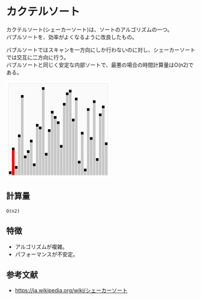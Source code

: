 # カクテルソート

カクテルソート(シェーカーソート)は、ソートのアルゴリズムの一つ。  
バブルソートを、効率がよくなるように改良したもの。  

バブルソートではスキャンを一方向にしか行わないのに対し、シェーカーソートでは交互に二方向に行う。  
バブルソートと同じく安定な内部ソートで、最悪の場合の時間計算量はO(n2)である。  

![シェーカーソート](../img/CocktailSort.gif)  

## 計算量

```text
O(n2)
```

## 特徴

- アルゴリズムが複雑。
- パフォーマンスが不安定。

## 参考文献

- <https://ja.wikipedia.org/wiki/シェーカーソート>
